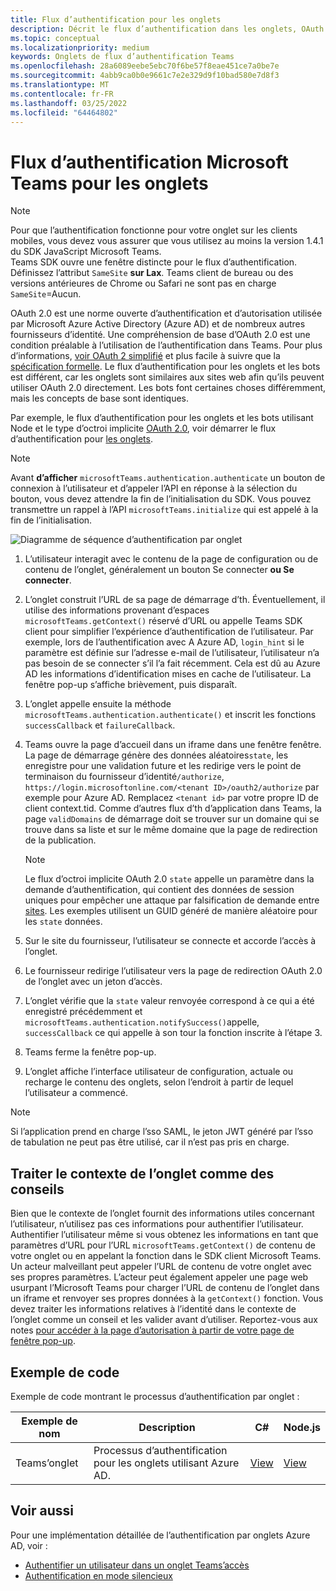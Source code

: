 ```yaml
---
title: Flux d’authentification pour les onglets
description: Décrit le flux d’authentification dans les onglets, OAuth par Azure AD et fournit un exemple de code
ms.topic: conceptual
ms.localizationpriority: medium
keywords: Onglets de flux d’authentification Teams
ms.openlocfilehash: 28a6089eebe5ebc70f6be57f8eae451ce7a0be7e
ms.sourcegitcommit: 4abb9ca0b0e9661c7e2e329d9f10bad580e7d8f3
ms.translationtype: MT
ms.contentlocale: fr-FR
ms.lasthandoff: 03/25/2022
ms.locfileid: "64464802"
---
```

# <a name="microsoft-teams-authentication-flow-for-tabs"></a>Flux d’authentification Microsoft Teams pour les onglets

> [!NOTE]
> Pour que l’authentification fonctionne pour votre onglet sur les clients mobiles, vous devez vous assurer que vous utilisez au moins la version 1.4.1 du SDK JavaScript Microsoft Teams.  
> Teams SDK ouvre une fenêtre distincte pour le flux d’authentification. Définissez l’attribut `SameSite` **sur Lax**. Teams client de bureau ou des versions antérieures de Chrome ou Safari ne sont pas en charge `SameSite`=Aucun.

OAuth 2.0 est une norme ouverte d’authentification et d’autorisation utilisée par Microsoft Azure Active Directory (Azure AD) et de nombreux autres fournisseurs d’identité. Une compréhension de base d’OAuth 2.0 est une condition préalable à l’utilisation de l’authentification dans Teams. Pour plus d’informations, [voir OAuth 2 simplifié](https://aaronparecki.com/oauth-2-simplified/) et plus facile à suivre que la [spécification formelle](https://oauth.net/2/). Le flux d’authentification pour les onglets et les bots est différent, car les onglets sont similaires aux sites web afin qu’ils peuvent utiliser OAuth 2.0 directement. Les bots font certaines choses différemment, mais les concepts de base sont identiques.

Par exemple, le flux d’authentification pour les onglets et les bots utilisant Node et le type d’octroi implicite [OAuth 2.0](https://oauth.net/2/grant-types/implicit/), voir démarrer le flux d’authentification pour [les onglets](~/tabs/how-to/authentication/auth-tab-aad.md#initiate-authentication-flow).

> [!NOTE]
> Avant **d’afficher** `microsoftTeams.authentication.authenticate` un bouton de connexion à l’utilisateur et d’appeler l’API en réponse à la sélection du bouton, vous devez attendre la fin de l’initialisation du SDK. Vous pouvez transmettre un rappel à l’API `microsoftTeams.initialize` qui est appelé à la fin de l’initialisation.

![Diagramme de séquence d’authentification par onglet](~/assets/images/authentication/tab_auth_sequence_diagram.png)

1. L’utilisateur interagit avec le contenu de la page de configuration ou de contenu de  l’onglet, généralement un bouton Se connecter **ou Se connecter**.
2. L’onglet construit l’URL de sa page de démarrage d’th. Éventuellement, il utilise des informations provenant d’espaces `microsoftTeams.getContext()` réservé d’URL ou appelle Teams SDK client pour simplifier l’expérience d’authentification de l’utilisateur. Par exemple, lors de l’authentification avec A Azure AD, `login_hint` si le paramètre est définie sur l’adresse e-mail de l’utilisateur, l’utilisateur n’a pas besoin de se connecter s’il l’a fait récemment. Cela est dû au Azure AD les informations d’identification mises en cache de l’utilisateur. La fenêtre pop-up s’affiche brièvement, puis disparaît.
3. L’onglet appelle ensuite la méthode `microsoftTeams.authentication.authenticate()` et inscrit les fonctions `successCallback` et `failureCallback`.
4. Teams ouvre la page d’accueil dans un iframe dans une fenêtre fenêtre. La page de démarrage génère des données aléatoires`state`, les enregistre pour une validation future et les redirige vers le point de terminaison du fournisseur d’identité`/authorize`, `https://login.microsoftonline.com/<tenant ID>/oauth2/authorize` par exemple pour Azure AD. Remplacez `<tenant id>` par votre propre ID de client context.tid.
Comme d’autres flux d’th d’application dans Teams, la page `validDomains` de démarrage doit se trouver sur un domaine qui se trouve dans sa liste et sur le même domaine que la page de redirection de la publication.

    > [!NOTE]
    > Le flux d’octroi implicite OAuth 2.0 `state` appelle un paramètre dans la demande d’authentification, qui contient des données de session uniques pour empêcher une attaque par falsification de demande entre [sites](https://en.wikipedia.org/wiki/Cross-site_request_forgery). Les exemples utilisent un GUID généré de manière aléatoire pour les `state` données.

5. Sur le site du fournisseur, l’utilisateur se connecte et accorde l’accès à l’onglet.
6. Le fournisseur redirige l’utilisateur vers la page de redirection OAuth 2.0 de l’onglet avec un jeton d’accès.
7. L’onglet vérifie que la `state` valeur renvoyée correspond à ce qui a été enregistré précédemment et `microsoftTeams.authentication.notifySuccess()`appelle, `successCallback` ce qui appelle à son tour la fonction inscrite à l’étape 3.
8. Teams ferme la fenêtre pop-up.
9. L’onglet affiche l’interface utilisateur de configuration, actuale ou recharge le contenu des onglets, selon l’endroit à partir de lequel l’utilisateur a commencé.

> [!NOTE]
> Si l’application prend en charge l’sso SAML, le jeton JWT généré par l’sso de tabulation ne peut pas être utilisé, car il n’est pas pris en charge.

## <a name="treat-tab-context-as-hints"></a>Traiter le contexte de l’onglet comme des conseils

Bien que le contexte de l’onglet fournit des informations utiles concernant l’utilisateur, n’utilisez pas ces informations pour authentifier l’utilisateur. Authentifier l’utilisateur même si vous obtenez les informations en tant que paramètres d’URL pour l’URL `microsoftTeams.getContext()` de contenu de votre onglet ou en appelant la fonction dans le SDK client Microsoft Teams. Un acteur malveillant peut appeler l’URL de contenu de votre onglet avec ses propres paramètres. L’acteur peut également appeler une page web usurpant l’Microsoft Teams pour charger l’URL de contenu de l’onglet dans un iframe et renvoyer ses propres données à la `getContext()` fonction. Vous devez traiter les informations relatives à l’identité dans le contexte de l’onglet comme un conseil et les valider avant d’utiliser. Reportez-vous aux notes [pour accéder à la page d’autorisation à partir de votre page de fenêtre pop-up](~/tabs/how-to/authentication/auth-tab-aad.md#navigate-to-the-authorization-page-from-your-pop-up-page).

## <a name="code-sample"></a>Exemple de code

Exemple de code montrant le processus d’authentification par onglet :

| **Exemple de nom** | **Description** | **C#** | **Node.js** |
|-----------------|-----------------|-------------|------------|
| Teams’onglet | Processus d’authentification pour les onglets utilisant Azure AD. | [View](https://github.com/OfficeDev/Microsoft-Teams-Samples/tree/main/samples/app-complete-sample/csharp) | [View](https://github.com/OfficeDev/Microsoft-Teams-Samples/tree/main/samples/app-complete-sample/nodejs) |

## <a name="see-also"></a>Voir aussi

Pour une implémentation détaillée de l’authentification par onglets Azure AD, voir :

* [Authentifier un utilisateur dans un onglet Teams’accès](~/tabs/how-to/authentication/auth-tab-AAD.md)
* [Authentification en mode silencieux](~/tabs/how-to/authentication/auth-silent-AAD.md)
